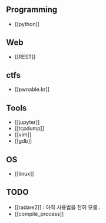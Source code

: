 
## Programming
- [[python]]

## Web
- [[REST]]

## ctfs
- [[pwnable.kr]]

## Tools 
- [[jupyter]]
- [[tcpdump]]
- [[vim]]
- [[gdb]]

## OS
- [[linux]]


## TODO
- [[radare2]]  :  아직 사용법을 전혀 모름.. 
- [[compile_process]]
